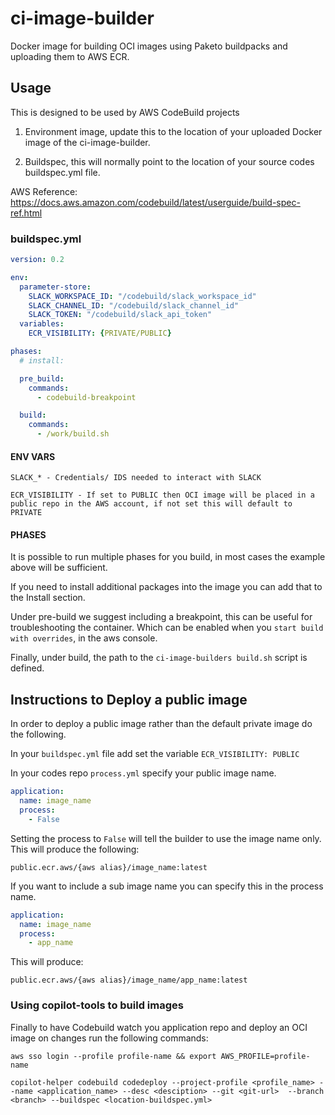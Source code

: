 # ci-image-builder

Docker image for building OCI images using Paketo buildpacks and uploading them to AWS ECR.

## Usage

This is designed to be used by AWS CodeBuild projects

1. Environment image, update this to the location of your uploaded Docker image of the ci-image-builder.

2. Buildspec, this will normally point to the location of your source codes buildspec.yml file.  


AWS Reference:  https://docs.aws.amazon.com/codebuild/latest/userguide/build-spec-ref.html

### buildspec.yml

```yml
version: 0.2

env:
  parameter-store:
    SLACK_WORKSPACE_ID: "/codebuild/slack_workspace_id"
    SLACK_CHANNEL_ID: "/codebuild/slack_channel_id"
    SLACK_TOKEN: "/codebuild/slack_api_token"
  variables:
    ECR_VISIBILITY: {PRIVATE/PUBLIC}

phases:
  # install:

  pre_build:
    commands:
      - codebuild-breakpoint

  build:
    commands:
      - /work/build.sh
```

#### ENV VARS

`SLACK_* - Credentials/ IDS needed to interact with SLACK`

`ECR_VISIBILITY - If set to PUBLIC then OCI image will be placed in a public repo in the AWS account, if not set this will default to PRIVATE`

#### PHASES

It is possible to run multiple phases for you build, in most cases the example above will be sufficient. 

If you need to install additional packages into the image you can add that to the Install section.

Under pre-build we suggest including a breakpoint, this can be useful for troubleshooting the container.  Which can be enabled when you `start build with overrides`, in the aws console.

Finally, under build, the path to the `ci-image-builders build.sh` script is defined.  

## Instructions to Deploy a public image

In order to deploy a public image rather than the default private image do the following.

In your `buildspec.yml` file add set the variable `ECR_VISIBILITY: PUBLIC`

In your codes repo `process.yml` specify your public image name.

```yml
application:
  name: image_name
  process:
    - False
```

Setting the process to `False` will tell the builder to use the image name only. This will produce the following:

`public.ecr.aws/{aws alias}/image_name:latest`

If you want to include a sub image name you can specify this in the process name.

```yml
application:
  name: image_name
  process:
    - app_name
```

This will produce:

`public.ecr.aws/{aws alias}/image_name/app_name:latest`

### Using copilot-tools to build images

Finally to have Codebuild watch you application repo and deploy an OCI image on changes run the following commands:

```
aws sso login --profile profile-name && export AWS_PROFILE=profile-name

copilot-helper codebuild codedeploy --project-profile <profile_name> --name <application_name> --desc <desciption> --git <git-url>  --branch <branch> --buildspec <location-buildspec.yml>
```